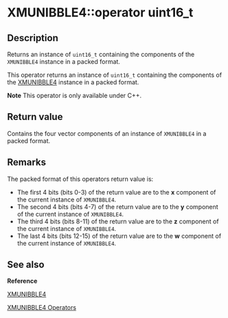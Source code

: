 # XMUNIBBLE4::operator uint16_t

## Description

Returns an instance of `uint16_t` containing the components of the
`XMUNIBBLE4` instance in a packed format.

This operator returns an instance of `uint16_t` containing the components of the [XMUNIBBLE4](https://learn.microsoft.com/windows/desktop/api/directxpackedvector/ns-directxpackedvector-xmunibble4)  instance in a packed format.

**Note** This operator is only available under C++.

## Return value

Contains the four vector components of an instance of `XMUNIBBLE4` in a packed
format.

## Remarks

The packed format of this operators return value is:

* The first 4 bits (bits 0-3) of the return value are to the **x** component of the current instance of `XMUNIBBLE4`.
* The second 4 bits (bits 4-7) of the return value are to the **y** component of the current instance of `XMUNIBBLE4`.
* The third 4 bits (bits 8-11) of the return value are to the **z** component of the current instance of `XMUNIBBLE4`.
* The last 4 bits (bits 12-15) of the return value are to the **w** component of the current instance of `XMUNIBBLE4`.

## See also

**Reference**

[XMUNIBBLE4](https://learn.microsoft.com/windows/desktop/api/directxpackedvector/ns-directxpackedvector-xmunibble4)

[XMUNIBBLE4 Operators](https://learn.microsoft.com/windows/desktop/dxmath/ovw-xmunibble4-operators)